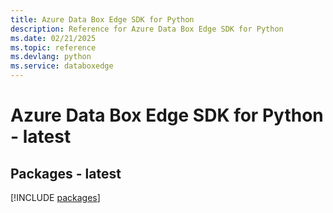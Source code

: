 ```yaml
---
title: Azure Data Box Edge SDK for Python
description: Reference for Azure Data Box Edge SDK for Python
ms.date: 02/21/2025
ms.topic: reference
ms.devlang: python
ms.service: databoxedge
---
```

# Azure Data Box Edge SDK for Python - latest
## Packages - latest
[!INCLUDE [packages](data-box-edge-index.md)]